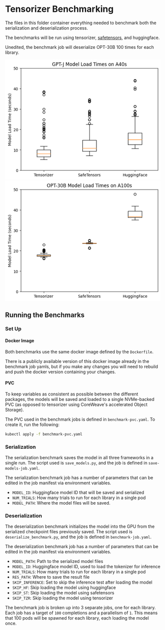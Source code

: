 # Tensorizer Benchmarking

The files in this folder container everything needed to benchmark both the
serialization and deserialization process.

The benchmarks will be run using tensorizer,
[safetensors](https://huggingface.co/docs/safetensors/index), and huggingface.

Unedited, the benchmark job will deserialize OPT-30B 100 times for each
library.

![gpt-j.png](.images/gpt-j.png)
![opt-30b.png](.images/opt-30b.png)

## Running the Benchmarks

### Set Up

#### Docker Image

Both benchmarks use the same docker image defined by the `Dockerfile`.

There is a publicly available version of this docker image already in the
benchmark job yamls, but if you make any changes you will need to rebuild and
push the docker version containing your changes.

#### PVC

To keep variables as consistent as possible between the different packages,
the models will be saved and loaded to a single NVMe-backed PVC
(as opposed to tensorizer using CoreWeave's accelerated Object Storage).

The PVC used in the benchmark jobs is defined in `benchmark-pvc.yaml`.
To create it, run the following:

```bash
kubectl apply -f benchmark-pvc.yaml
```

### Serialization

The serialization benchmark saves the model in all three frameworks in a
single run. The script used is `save_models.py`, and the job is defined in 
`save-models-job.yaml`.

The serialization benchmark job has a number of parameters that can be edited
in the job manifest via environment variables.
 - `MODEL_ID`: Huggingface model ID that will be saved and serialized
 - `NUM_TRIALS`: How many trials to run for each library in a single pod
 - `MODEL_PATH`: Where the model files will be saved.

### Deserialization

The deserialization benchmark initializes the model into the GPU from the
serialized checkpoint files previously saved. The script used is
`deserialize_benchmark.py`, and the job is defined in `benchmark-job.yaml`.

The deserialization benchmark job has a number of parameters that can be
edited in the job manifest via environment variables.
 - `MODEL_PATH`: Path to the serialized model files
 - `MODEL_ID`: Huggingface model ID, used to load the tokenizer for inference
 - `NUM_TRIALS`: How many trials to run for each library in a single pod
 - `RES_PATH`: Where to save the result file
 - `SKIP_INFERENCE`: Set to skip the inference test after loading the model
 - `SKIP_HF`: Skip loading the model using huggingface
 - `SKIP_ST`: Skip loading the model using safetensors
 - `SKIP_TZR`: Skip loading the model using tensorizer

The benchmark job is broken up into 3 separate jobs, one for each library.
Each job has a target of `100` completions and a parallelism of `1`. This
means that 100 pods will be spawned for each library, each loading the model
once.
